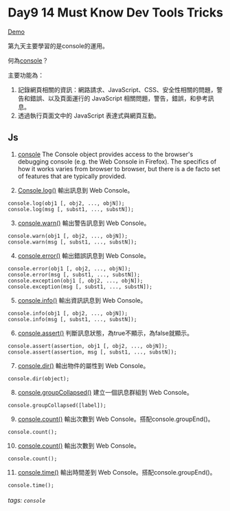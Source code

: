 # Day9 14 Must Know Dev Tools Tricks

[Demo](https://qscgyujm.github.io/javascript30/Da9/index.html)

第九天主要學習的是console的運用。

何為[console](https://developer.mozilla.org/zh-TW/docs/Tools/Web_Console)？

主要功能為：
1. 記錄網頁相關的資訊：網路請求、JavaScript、CSS、安全性相關的問題，警告和錯誤、以及頁面運行的 JavaScript 相關問題，警告，錯誤，和參考訊息。
2. 透過執行頁面文中的 JavaScript 表達式與網頁互動。

## Js

1. [console](https://developer.mozilla.org/en-US/docs/Web/API/Console) 
   The Console object provides access to the browser's debugging console (e.g. the Web Console in Firefox). The specifics of how it works varies from browser to browser, but there is a de facto set of features that are typically provided. 

2. [Console.log()](https://developer.mozilla.org/en-US/docs/Web/API/Console/log) 
   輸出訊息到 Web Console。 

```javascript=
console.log(obj1 [, obj2, ..., objN]);
console.log(msg [, subst1, ..., substN]);
```

3. [console.warn()](https://developer.mozilla.org/en-US/docs/Web/API/Console/warn) 
   輸出警告訊息到 Web Console。 

```javascript=
console.warn(obj1 [, obj2, ..., objN]);
console.warn(msg [, subst1, ..., substN]);
```

4. [console.error()](https://developer.mozilla.org/en-US/docs/Web/API/Console/error) 
   輸出錯誤訊息到 Web Console。 

```javascript=
console.error(obj1 [, obj2, ..., objN]);
console.error(msg [, subst1, ..., substN]);
console.exception(obj1 [, obj2, ..., objN]);
console.exception(msg [, subst1, ..., substN]);
```

5. [console.info()](https://developer.mozilla.org/en-US/docs/Web/API/Console/info) 
   輸出資訊訊息到 Web Console。 

```javascript=
console.info(obj1 [, obj2, ..., objN]);
console.info(msg [, subst1, ..., substN]);
```

6. [console.assert()](https://developer.mozilla.org/en-US/docs/Web/API/console/assert) 
   判斷訊息狀態，為true不顯示，為false就顯示。 

```javascript=
console.assert(assertion, obj1 [, obj2, ..., objN]);
console.assert(assertion, msg [, subst1, ..., substN]);
```

7. [console.dir()](https://developer.mozilla.org/en-US/docs/Web/API/console/dir) 
   輸出物件的屬性到 Web Console。 

```javascript=
console.dir(object);
```

8. [console.groupCollapsed()](https://developer.mozilla.org/en-US/docs/Web/API/console/groupCollapsed) 
   建立一個訊息群組到 Web Console。 

```javascript=
console.groupCollapsed([label]);
```

9. [console.count()](https://developer.mozilla.org/en-US/docs/Web/API/console/count) 
   輸出次數到 Web Console。搭配console.groupEnd()。 

```javascript=
console.count();
```

10. [console.count()](https://developer.mozilla.org/en-US/docs/Web/API/console/count) 
    輸出次數到 Web Console。 

```javascript=
console.count();
```

11. [console.time()](https://developer.mozilla.org/en-US/docs/Web/API/console/count) 
    輸出時間差到 Web Console。搭配console.groupEnd()。 

```javascript=
console.time();
```

###### tags: `console`